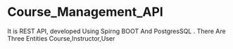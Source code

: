 # Course_Management_API
It is  REST API, developed Using Spirng BOOT And PostgresSQL .  There Are Three Entities Course,Instructor,User
